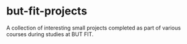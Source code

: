 # but-fit-projects
A collection of interesting small projects completed as part of various courses during studies at BUT FIT.
